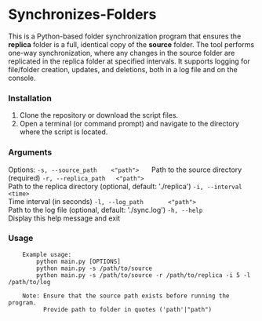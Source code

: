 # Synchronizes-Folders

This is a Python-based folder synchronization program that ensures the **replica** folder is a full, identical copy of the **source** folder. The tool performs one-way synchronization, where any changes in the source folder are replicated in the replica folder at specified intervals. It supports logging for file/folder creation, updates, and deletions, both in a log file and on the console.


### Installation

1. Clone the repository or download the script files.
2. Open a terminal (or command prompt) and navigate to the directory where the script is located.


### Arguments

  Options:
        ```-s, --source_path    <"path">   ``` 
        Path to the source directory (required)
        ``` -r, --replica_path   <"path">   ```   
        Path to the replica directory (optional, default: './replica')
        ``` -i, --interval      <time> ```   
        Time interval (in seconds)
        ``` -l, --log_path       <"path"> ```  
        Path to the log file (optional, default: './sync.log')
        ``` -h, --help    ```                
        Display this help message and exit


### Usage
```
    Example usage:
        python main.py [OPTIONS]
        python main.py -s /path/to/source
        python main.py -s /path/to/source -r /path/to/replica -i 5 -l /path/to/log
        
    Note: Ensure that the source path exists before running the program.
          Provide path to folder in quotes ('path'|"path")
```
